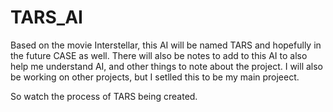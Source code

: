 # TARS_AI

Based on the movie Interstellar, this AI will be named TARS and hopefully in the future CASE as well. 
There will also be notes to add to this AI to also help me understand AI, and other things to note about the project. 
I will also be working on other projects, but I setlled this to be my main projeect. 

So watch the process of TARS being created.

